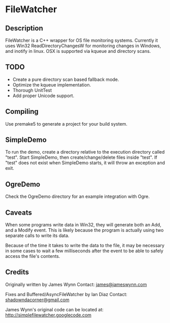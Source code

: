 # FileWatcher

## Description

FileWatcher is a C++ wrapper for OS file monitoring systems. Currently
it uses Win32 ReadDirectoryChangesW for monitoring changes in Windows,
and inotify in linux. OSX is supported via kqueue and directory scans.


## TODO

 * Create a pure directory scan based fallback mode.
 * Optimize the kqueue implementation.
 * Thorough UnitTest
 * Add proper Unicode support.


## Compiling

Use premake5 to generate a project for your build system.


## SimpleDemo

To run the demo, create a directory relative to the execution directory
called "test". Start SimpleDemo, then create/change/delete files inside
"test". If "test" does not exist when SimpleDemo starts, it will throw
an exception and exit.


## OgreDemo

Check the OgreDemo directory for an example integration with Ogre.


## Caveats

When some programs write data in Win32, they will generate both an Add,
and a Modify event. This is likely because the program is actually using
two separate calls to write its data.

Because of the time it takes to write the data to the file, it may be
necessary in some cases to wait a few milliseconds after the event to be
able to safely access the file's contents.


## Credits
Originally written by James Wynn
Contact: james@jameswynn.com

Fixes and Buffered/AsyncFileWatcher by Ian Diaz
Contact: shadowndacorner@gmail.com

James Wynn's original code can be located at:
http://simplefilewatcher.googlecode.com
